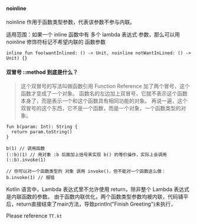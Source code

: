 #### noinline

noinline 作用于函数类型参数，代表该参数不参与内联。

适用范围：如果一个 inline 函数中有 多个 lambda 表达式 参数，那么可以用 noinline 修饰符标记不希望内联的 函数参数

```
inline fun foo(wantInlined: () -> Unit, noinline notWantInLined: () -> Unit) {}
```


#### 双冒号 ::method 到底是什么？

>这个双冒号的写法叫做函数引用 Function Reference 加了两个冒号，这个函数才变成了一个对象。 函数名的左边加上双冒号，它就不表示这个函数本身了，而是表示一个和这个函数具有相同功能的对象。
> 再说一遍，这个双冒号的这个东西，它不是一个函数，而是一个对象，一个函数类型的对象。

```
fun b(param: Int): String {
  return param.toString()
}

b(1) // 调用函数
(::b)(1) // 用对象 :b 后面加上括号来实现 b() 的等价操作，实际上会调用 (::b).invoke(1)

// 你可以对一个函数类型的 对象 调用 invoke()，但不能对一个函数这么做：
b.invoke(1) // 报错
```

Kotlin 语言中，Lambda 表达式里不允许使用 return，除非整个 Lambda 表达式是内联函数的参数。
由于函数内联优化，两个函数类型参数均被内联，代码铺平后，return直接结束了main方法，导致println("Finish Greeting")未执行，

Please reference `TT.kt`